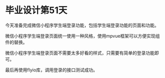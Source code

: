 # 毕业设计第51天

今天准备完成微信小程序学生端登录功能，包括学生端登录功能的页面和功能。

微信小程序学生端登录页面统一使用一种风格，使用mpvue框架可以方便实现组件的替换。

微信小程序学生端登录页面不需要太多好看的样式，只需要有简单的登录功能即可。

最后再使用flyio库，调用登录的接口测试成功。

